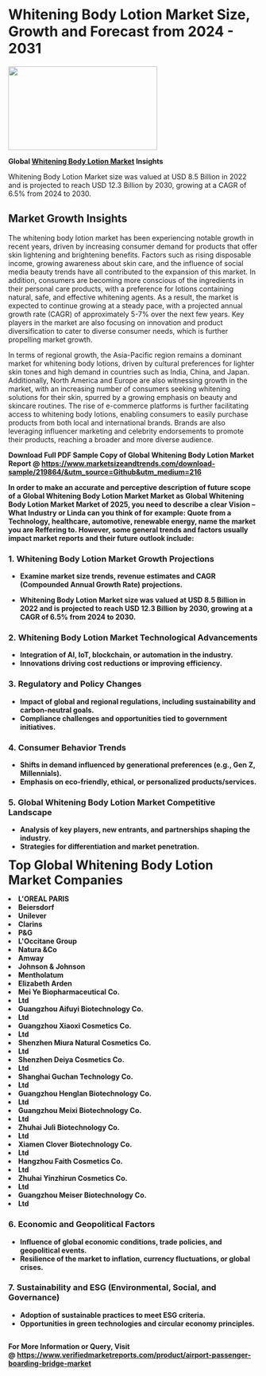 <H1>Whitening Body Lotion Market Size, Growth and Forecast from 2024 - 2031</H1><img class="aligncenter size-medium wp-image-584254" src="https://thirdeyenews.in/wp-content/uploads/2024/09/Global-Market-Research-300x168.jpeg" alt="" width="300" height="168" /><p><strong>Global&nbsp;<a href="https://www.marketsizeandtrends.com/download-sample/219864/&amp;utm_source=Github&utm_medium=216">Whitening Body Lotion Market</a> Insights</strong></p><p>Whitening Body Lotion Market size was valued at USD 8.5 Billion in 2022 and is projected to reach USD 12.3 Billion by 2030, growing at a CAGR of 6.5% from 2024 to 2030.</p><p><h2>Market Growth Insights</h2> <p>The whitening body lotion market has been experiencing notable growth in recent years, driven by increasing consumer demand for products that offer skin lightening and brightening benefits. Factors such as rising disposable income, growing awareness about skin care, and the influence of social media beauty trends have all contributed to the expansion of this market. In addition, consumers are becoming more conscious of the ingredients in their personal care products, with a preference for lotions containing natural, safe, and effective whitening agents. As a result, the market is expected to continue growing at a steady pace, with a projected annual growth rate (CAGR) of approximately 5-7% over the next few years. Key players in the market are also focusing on innovation and product diversification to cater to diverse consumer needs, which is further propelling market growth.</p> <p><strong></strong></p> <p>In terms of regional growth, the Asia-Pacific region remains a dominant market for whitening body lotions, driven by cultural preferences for lighter skin tones and high demand in countries such as India, China, and Japan. Additionally, North America and Europe are also witnessing growth in the market, with an increasing number of consumers seeking whitening solutions for their skin, spurred by a growing emphasis on beauty and skincare routines. The rise of e-commerce platforms is further facilitating access to whitening body lotions, enabling consumers to easily purchase products from both local and international brands. Brands are also leveraging influencer marketing and celebrity endorsements to promote their products, reaching a broader and more diverse audience.</p> <p><strong></p><p><span class=""><strong>Download Full PDF Sample Copy of Global Whitening Body Lotion Market Report</strong> @ <a href="https://www.marketsizeandtrends.com/download-sample/219864/&amp;utm_source=Github&utm_medium=216" target="_blank">https://www.marketsizeandtrends.com/download-sample/219864/&amp;utm_source=Github&utm_medium=216</a></span></p><p>In order to make an accurate and perceptive description of future scope of a Global&nbsp;Whitening Body Lotion Market Market as Global&nbsp;Whitening Body Lotion Market Market of 2025, you need to describe a clear Vision &ndash; What Industry or Linda can you think of for example: Quote from a Technology, healthcare, automotive, renewable energy, name the market you are Reffering to. However, some general trends and factors usually impact market reports and their future outlook include:</p><h3>1.&nbsp;<strong>Whitening Body Lotion Market Growth Projections</strong></h3><ul><li>Examine market size trends, revenue estimates and CAGR (Compounded Annual Growth Rate) projections.</li><li><p>Whitening Body Lotion Market size was valued at USD 8.5 Billion in 2022 and is projected to reach USD 12.3 Billion by 2030, growing at a CAGR of 6.5% from 2024 to 2030.</p></li></ul><h3>2.&nbsp;<strong>Whitening Body Lotion Market Technological Advancements</strong></h3><ul><li>Integration of AI, IoT, blockchain, or automation in the industry.</li><li>Innovations driving cost reductions or improving efficiency.</li></ul><h3>3.&nbsp;<strong>Regulatory and Policy Changes</strong></h3><ul><li>Impact of global and regional regulations, including sustainability and carbon-neutral goals.</li><li>Compliance challenges and opportunities tied to government initiatives.</li></ul><h3>4.&nbsp;<strong>Consumer Behavior Trends</strong></h3><ul><li>Shifts in demand influenced by generational preferences (e.g., Gen Z, Millennials).</li><li>Emphasis on eco-friendly, ethical, or personalized products/services.</li></ul><h3>5.&nbsp;<strong>Global Whitening Body Lotion Market Competitive Landscape</strong></h3><ul><li>Analysis of key players, new entrants, and partnerships shaping the industry.</li><li>Strategies for differentiation and market penetration.</li></ul><p data-pm-slice="1 1 []"><span style="color: inherit; font-family: inherit; font-size: 25px;">Top Global Whitening Body Lotion Market Companies</span></p><div class="" data-test-id=""><p><li>L'OREAL PARIS</li><li> Beiersdorf</li><li> Unilever</li><li> Clarins</li><li> P&G</li><li> L'Occitane Group</li><li> Natura &Co</li><li> Amway</li><li> Johnson & Johnson</li><li> Mentholatum</li><li> Elizabeth Arden</li><li> Mei Ye Biopharmaceutical Co.</li><li> Ltd</li><li> Guangzhou Aifuyi Biotechnology Co.</li><li> Ltd</li><li> Guangzhou Xiaoxi Cosmetics Co.</li><li> Ltd</li><li> Shenzhen Miura Natural Cosmetics Co.</li><li> Ltd</li><li> Shenzhen Deiya Cosmetics Co.</li><li> Ltd</li><li> Shanghai Guchan Technology Co.</li><li> Ltd</li><li> Guangzhou Henglan Biotechnology Co.</li><li> Ltd</li><li> Guangzhou Meixi Biotechnology Co.</li><li> Ltd</li><li> Zhuhai Juli Biotechnology Co.</li><li> Ltd</li><li> Xiamen Clover Biotechnology Co.</li><li> Ltd</li><li> Hangzhou Faith Cosmetics Co.</li><li> Ltd</li><li> Zhuhai Yinzhirun Cosmetics Co.</li><li> Ltd</li><li> Guangzhou Meiser Biotechnology Co.</li><li> Ltd</li></p></div><h3>6.&nbsp;<strong>Economic and Geopolitical Factors</strong></h3><ul><li>Influence of global economic conditions, trade policies, and geopolitical events.</li><li>Resilience of the market to inflation, currency fluctuations, or global crises.</li></ul><h3>7.&nbsp;<strong>Sustainability and ESG (Environmental, Social, and Governance)</strong></h3><ul><li>Adoption of sustainable practices to meet ESG criteria.</li><li>Opportunities in green technologies and circular economy principles.</li></ul><h2><strong style="font-size: 14px;">For More Information or Query, Visit @&nbsp;</strong><a style="background-color: #ffffff; font-size: 14px;" href="https://www.marketsizeandtrends.com/report/whitening-body-lotion-market/" target="_blank">https://www.verifiedmarketreports.com/product/airport-passenger-boarding-bridge-market</a></h2>
